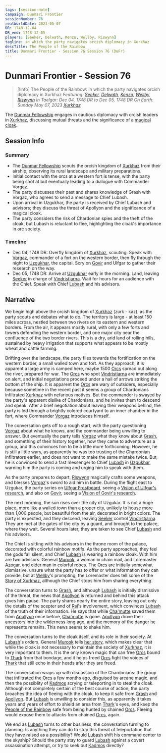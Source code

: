 ```yaml
---
tags: [session-note]
campaign: Dunmari Frontier
sessionNumber: 76
realWorldDate: 2023-05-07
DR: 1748-12-04
DR_end: 1748-12-05
players: [Seeker, Delwath, Kenzo, Wellby, Riswynn]
tagline: in which the party navigates orcish diplomacy in Xurkhaz
descTitle: The People of the Rainbow
title: Dunmari Frontier - Session 76 Session 76 (DuFr)
---
```

# Dunmari Frontier - Session 76

>[!info] The People of the Rainbow: in which the party navigates orcish diplomacy in Xurkhaz
> *Featuring: [Seeker](<../../../people/pcs/dunmar-fellowship/seeker.md>), [Delwath](<../../../people/pcs/dunmar-fellowship/delwath.md>), [Kenzo](<../../../people/pcs/dunmar-fellowship/kenzo.md>), [Wellby](<../../../people/pcs/dunmar-fellowship/wellby.md>), [Riswynn](<../../../people/pcs/dunmar-fellowship/riswynn.md>)*
> *In Taelgar: Dec 04, 1748 DR to Dec 05, 1748 DR*
> *On Earth: Sunday May 07, 2023*
> *[Xurkhaz](<../../../gazetteer/istaros-watershed/xurkhaz/xurkhaz.md>)*

The [Dunmar Fellowship](<../../../people/pcs/dunmar-fellowship/dunmar-fellowship.md>) engages in cautious diplomacy with orcish leaders in [Xurkhaz](<../../../gazetteer/istaros-watershed/xurkhaz/xurkhaz.md>), discussing mutual threats and the significance of a [magical cloak](<../../../things/artifacts-of-power/cloak-of-rainbows.md>).

## Session Info
### Summary
- The [Dunmar Fellowship](<../../../people/pcs/dunmar-fellowship/dunmar-fellowship.md>) scouts the orcish kingdom of [Xurkhaz](<../../../gazetteer/istaros-watershed/xurkhaz/xurkhaz.md>) from their airship, observing its rural landscape and military preparations.
- Initial contact with the orcs at a western fort is tense, with the party being shot at but eventually leading to a dialogue with Commander Vorgaz.
- The party discusses their past and shares knowledge of Grash with Vorgaz, who agrees to send a message to Chief Lubash.
- Upon arrival in Uzgukhar, the party is received by Chief Lubash and advisors; they discuss the threat of Apollyon and the significance of a magical cloak.
- The party considers the risk of Chardonian spies and the theft of the cloak, but Lubash is reluctant to flee, highlighting the cloak's importance in orc society.

### Timeline
- Dec 04, 1748 DR: Overfly kingdom of [Xurkhaz](<../../../gazetteer/istaros-watershed/xurkhaz/xurkhaz.md>), scouting. Speak with [Vorgaz](<../../../people/orcs/vorgaz.md>), commander of a fort on the western border, then fly through the night to [Uzgukhar](<../../../gazetteer/istaros-watershed/xurkhaz/uzgukhar.md>), the capital. Scry on [Govir](<../../../people/dunmari/govir.md>) and Ulfgar to gather their research on the way. 
- Dec 05, 1748 DR: Arrive at [Uzgukhar](<../../../gazetteer/istaros-watershed/xurkhaz/uzgukhar.md>) early in the morning. Land, leaving [Seeker](<../../../people/pcs/dunmar-fellowship/seeker.md>) in charge of [Vindristjarna](<../../../things/ships/vindristjarna.md>). Wait for hours for an audience with the Chief. Speak with Chief [Lubash](<../../../people/orcs/lubash.md>) and his advisors. 

## Narrative
We begin high above the orcish kingdom of [Xurkhaz](<../../../gazetteer/istaros-watershed/xurkhaz/xurkhaz.md>) (zurk - kaz), as the party scouts and debates what to do. The territory is large - at least 150 miles across, nestled between two rivers on its eastern and western borders. From the air, it appears mostly rural, with only a few forts and towers defending the western border, and one major city near the confluence of the two border rivers. This is a dry, arid land of rolling hills, sustained by heavy irrigation that supports what appears to be mostly wheat and cattle farming. 

Drifting over the landscape, the party flies towards the fortification on the western border, a small walled town and fort. As they approach, it is apparent a large army is camped here, maybe 1500 [Orcs](<../../../species/children-of-the-embodied-gods/orcs/orcs.md>) spread out along the river, prepared for war. The [Orcs](<../../../species/children-of-the-embodied-gods/orcs/orcs.md>) who spot [Vindristjarna](<../../../things/ships/vindristjarna.md>) are immediately on alert, and initial negotiations proceed under a hail of arrows striking the bottom of the ship. It is apparent the [Orcs](<../../../species/children-of-the-embodied-gods/orcs/orcs.md>) are wary of outsiders, especially because sometime in the recent past it seems a group of Chardonians infiltrated [Xurkhaz](<../../../gazetteer/istaros-watershed/xurkhaz/xurkhaz.md>) with nefarious motives. But the commander is swayed by the party's apparent dislike of Chardonians, and he invites them to descend and speak. After a brief negotiation about leaving their weapons behind, the party is led through a brightly colored courtyard to an inner chamber in the fort, where Commander [Vorgaz](<../../../people/orcs/vorgaz.md>) introduces himself. 

The conversation gets off to a rough start, with the party questioning [Vorgaz](<../../../people/orcs/vorgaz.md>) about what he knows, and the commander being unwilling to answer. But eventually the party tells [Vorgaz](<../../../people/orcs/vorgaz.md>) what they know about [Grash](<../../../people/other-nonhumans/grash.md>), and something of their history together, how they came to adventure as a group, and this convinces him to be a little more forthcoming. However, he is still a little wary, as apparently he was too trusting of the Chardonian infiltrators earlier, and does not want to make the same mistake twice. But, he is convinced to send a fast messenger to Chief [Lubash](<../../../people/orcs/lubash.md>) in [Uzgukhar](<../../../gazetteer/istaros-watershed/xurkhaz/uzgukhar.md>), warning him the party is coming and urging him to speak with them. 

As the party prepares to depart, [Riswynn](<../../../people/pcs/dunmar-fellowship/riswynn.md>) magically crafts some weapons, and blesses [Vorgaz](<../../../people/orcs/vorgaz.md>)'s sword to aid him in battle. During the flight east to Uzgukar, the party scries on [Ulfgar Frostbeard](<../../../people/dwarves/ulfgar-frostbeard.md>), seeing a [Vision of Ulfgar's research](<../scrying-and-spying/vision-of-ulfgar-s-research.md>), and also on [Govir](<../../../people/dunmari/govir.md>), seeing a [Vision of Govir's research](<../scrying-and-spying/vision-of-govir-s-research.md>). 

The next morning, the sun rises over the city of Uzgukar. It is not a huge place, more like a walled town than a proper city, unlikely to house more than 1,000 people, but beautiful from the air, decorated in bright colors.  The party is expected, and they descend, leaving [Seeker](<../../../people/pcs/dunmar-fellowship/seeker.md>) control [Vindristjarna](<../../../things/ships/vindristjarna.md>). They are met at the gates of the city by a guard, and brought to the palace, where they wait. Several hours later, they are taken to see Chief [Lubash](<../../../people/orcs/lubash.md>) and his advisors. 

The Chief is sitting with his advisors in the throne room of the palace, decorated with colorful rainbow motifs. As the party approaches, they feel the gods fall silent, and Chief [Lubash](<../../../people/orcs/lubash.md>) is wearing a rainbow cloak. With him are two advisors: General [Murook](<../../../people/orcs/murook.md>), a woman in chain mail, and Loremaster [Azogar](<../../../people/orcs/azogar.md>), and older man in colorful robes. The [Orcs](<../../../species/children-of-the-embodied-gods/orcs/orcs.md>) are initially somewhat dismissive, unsure what the party has to offer or what information they can provide, but at [Wellby](<../../../people/pcs/dunmar-fellowship/wellby.md>)'s prompting, the Loremaster does tell some of the [Story of Xurkhaz](<../tales-and-stories/story-of-xurkhaz.md>), although the Chief stops him from sharing everything.

The conversation turns to [Grash](<../../../people/other-nonhumans/grash.md>), and although [Lubash](<../../../people/orcs/lubash.md>) is initially dismissive of the threat, the news that [Apollyon](<../../../people/historical-figures/drankorian-emperors/apollyon.md>) is returned and behind this attack gives him pause. The party shares nearly the entire story, leaving out only the details of the scepter and of [Rai](<../../../people/pcs/great-war/rai.md>)'s involvement, which convinces [Lubash](<../../../people/orcs/lubash.md>) of the truth of their information. He says that while [Cha'mutte](<../../../people/extraplanar-powers/cha-mutte.md>) saved them from [Apollyon](<../../../people/historical-figures/drankorian-emperors/apollyon.md>) once before, [Cha'mutte](<../../../people/extraplanar-powers/cha-mutte.md>) is gone. [Apollyon](<../../../people/historical-figures/drankorian-emperors/apollyon.md>) drove their ancestors into the wilderness long ago, and the memory of the danger he represents remains. This news seems to shake him.

The conversation turns to the cloak itself, and its role in their society. At [Lubash](<../../../people/orcs/lubash.md>)'s orders, General [Murook](<../../../people/orcs/murook.md>) tells [her story](<../tales-and-stories/murook-s-story.md>), which makes clear that while the cloak is not necessary to maintain the society of [Xurkhaz](<../../../gazetteer/istaros-watershed/xurkhaz/xurkhaz.md>), it is very important to them. It is the only known magic that can free [Orcs](<../../../species/children-of-the-embodied-gods/orcs/orcs.md>) bound to [Thark](<../../../cosmology/gods/embodied-gods/thark.md>) from that bondage, and it helps freed [Orcs](<../../../species/children-of-the-embodied-gods/orcs/orcs.md>) fight the voices of [Thark](<../../../cosmology/gods/embodied-gods/thark.md>) that still echo in their heads after they are freed. 

The conversation wraps up with discussion of the Chardonians: the group that inflitrated the [Orcs](<../../../species/children-of-the-embodied-gods/orcs/orcs.md>) a few months ago, disguised by arcane magic, and then the possiblity of [Kadmos](<../../../people/chardonians/kadmos.md>) scrying or teleporting in to steal the cloak. Although not completely certain of the best course of action, the party broaches the idea of fleeing with the cloak, to keep it safe from [Grash](<../../../people/other-nonhumans/grash.md>) and [Apollyon](<../../../people/historical-figures/drankorian-emperors/apollyon.md>). But [Lubash](<../../../people/orcs/lubash.md>) is unwilling to consider this, as apparently it takes years and years of effort to shield an area from [Thark](<../../../cosmology/gods/embodied-gods/thark.md>)'s eyes, and keep the [People of the Rainbow](<../../../groups/orc-hordes/people-of-the-rainbow.md>) safe from being hunted by chained [Orcs](<../../../species/children-of-the-embodied-gods/orcs/orcs.md>). Fleeing would expose them to attacks from chained [Orcs](<../../../species/children-of-the-embodied-gods/orcs/orcs.md>), again. 

We end as [Lubash](<../../../people/orcs/lubash.md>) turns to other business, the conversation turning to planning. Is anything they can do to stop this threat of teleportation that they have raised as a possibility? Would [Lubash](<../../../people/orcs/lubash.md>) shift his command center to the skyship? Should the party stay to guard [Lubash](<../../../people/orcs/lubash.md>) against a covert assassination attempt, or try to seek out [Kadmos](<../../../people/chardonians/kadmos.md>) directly?
